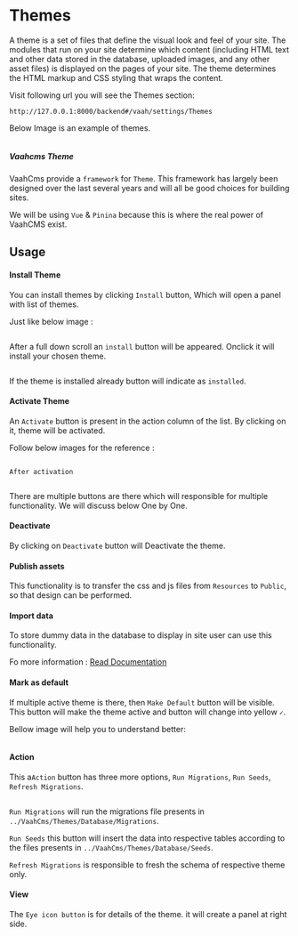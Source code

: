 # Themes

A theme is a set of files that define the visual look and feel of your site. The modules that run on your site determine which content (including HTML text and other data stored in the database, uploaded images, and any other asset files) is displayed on the pages of your site. The theme determines the HTML markup and CSS styling that wraps the content.



Visit following url you will see the Themes section:
```
http://127.0.0.1:8000/backend#/vaah/settings/Themes
```
Below Image is an example of themes.

<img :src="$withBase('/images/2.x-themes-1.png')">



##### Vaahcms Theme

VaahCms provide a `framework` for `Theme`. This framework has largely been designed over the last several years and will all be good choices for building sites.

We will be using `Vue` & `Pinina` because this is where the real power of VaahCMS exist.

## Usage

#### Install Theme

You can install themes by clicking `Install` button, Which will open a panel with list of themes.

Just like below image :

<img :src="$withBase('/images/2.x-themes-2.png')">

After a full down scroll an `install` button will be appeared. Onclick it will install your chosen theme. 

<img :src="$withBase('/images/2.x-themes-3.png')">

If the theme is installed already button will indicate as `installed`.

#### Activate Theme

An `Activate` button is present in the action column of the list. By clicking on it, theme will be activated.

Follow below images for the reference :

<img :src="$withBase('/images/2.x-themes-4.png')">

`After activation`

<img :src="$withBase('/images/2.x-themes-5.png')">

There are multiple buttons are there which will responsible for multiple functionality.
We will discuss below One by One.

#### Deactivate

By clicking on `Deactivate` button will Deactivate the theme.

#### Publish assets

This functionality is to transfer the css and js files from `Resources` to `Public`, so that design can be performed.

#### Import data

To store dummy data in the database to display in site user can use this functionality.

Fo more information : [Read Documentation](/vvaahcms-2/backend/theme/import-data.md)

#### Mark as default

If multiple active theme is there, then `Make Default` button will be visible.
This button will make the theme active and button will change into yellow `✓`.

Bellow image will help you to understand better:

<img :src="$withBase('/images/2.x-themes-6.png')">

#### Action

This a`Action` button has three more options, `Run Migrations`, `Run Seeds`, `Refresh Migrations`.

<img :src="$withBase('/images/2.x-themes-7.png')">

`Run Migrations` will run the migrations file presents in `../VaahCms/Themes/Database/Migrations`.

`Run Seeds` this button will insert the data into respective tables according to the files presents in `../VaahCms/Themes/Database/Seeds`.

`Refresh Migrations` is responsible to fresh the schema of respective theme only.

#### View

The `Eye icon button` is for details of the theme. it will create a panel at right side.

<img :src="$withBase('/images/2.x-themes-8.png')">












